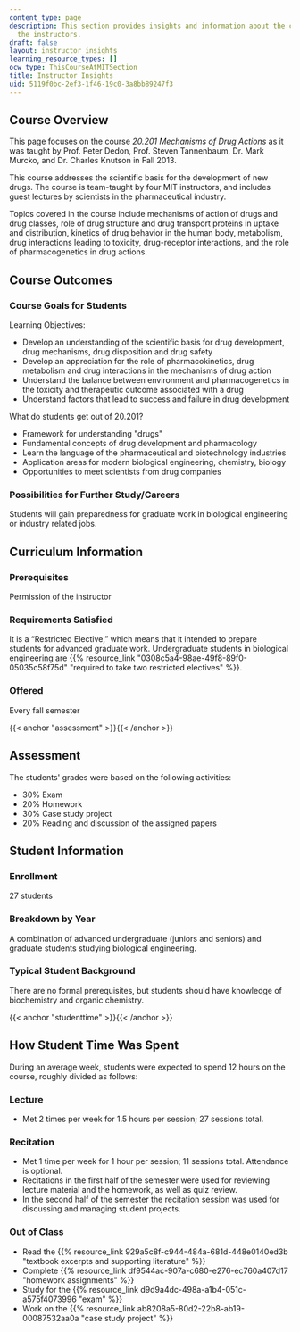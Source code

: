 ```yaml
---
content_type: page
description: This section provides insights and information about the course from
  the instructors.
draft: false
layout: instructor_insights
learning_resource_types: []
ocw_type: ThisCourseAtMITSection
title: Instructor Insights
uid: 5119f0bc-2ef3-1f46-19c0-3a8bb89247f3
---
```

## Course Overview

This page focuses on the course _20.201 Mechanisms of Drug Actions_ as it was taught by Prof. Peter Dedon, Prof. Steven Tannenbaum, Dr. Mark Murcko, and Dr. Charles Knutson in Fall 2013.

This course addresses the scientific basis for the development of new drugs. The course is team-taught by four MIT instructors, and includes guest lectures by scientists in the pharmaceutical industry.

Topics covered in the course include mechanisms of action of drugs and drug classes, role of drug structure and drug transport proteins in uptake and distribution, kinetics of drug behavior in the human body, metabolism, drug interactions leading to toxicity, drug-receptor interactions, and the role of pharmacogenetics in drug actions.

## Course Outcomes

### Course Goals for Students

Learning Objectives:

- Develop an understanding of the scientific basis for drug development, drug mechanisms, drug disposition and drug safety
- Develop an appreciation for the role of pharmacokinetics, drug metabolism and drug interactions in the mechanisms of drug action
- Understand the balance between environment and pharmacogenetics in the toxicity and therapeutic outcome associated with a drug
- Understand factors that lead to success and failure in drug development

What do students get out of 20.201?

- Framework for understanding "drugs"
- Fundamental concepts of drug development and pharmacology
- Learn the language of the pharmaceutical and biotechnology industries
- Application areas for modern biological engineering, chemistry, biology
- Opportunities to meet scientists from drug companies

### Possibilities for Further Study/Careers

Students will gain preparedness for graduate work in biological engineering or industry related jobs.

## Curriculum Information

### Prerequisites

Permission of the instructor

### Requirements Satisfied

It is a “Restricted Elective,” which means that it intended to prepare students for advanced graduate work. Undergraduate students in biological engineering are {{% resource_link "0308c5a4-98ae-49f8-89f0-05035c58f75d" "required to take two restricted electives" %}}.

### Offered

Every fall semester

{{< anchor "assessment" >}}{{< /anchor >}}

## Assessment

The students' grades were based on the following activities:

- 30% Exam
- 20% Homework
- 30% Case study project
- 20% Reading and discussion of the assigned papers

## Student Information

### Enrollment

27 students

### Breakdown by Year

A combination of advanced undergraduate (juniors and seniors) and graduate students studying biological engineering.

### Typical Student Background

There are no formal prerequisites, but students should have knowledge of biochemistry and organic chemistry.

{{< anchor "studenttime" >}}{{< /anchor >}}

## How Student Time Was Spent

During an average week, students were expected to spend 12 hours on the course, roughly divided as follows:

### Lecture

- Met 2 times per week for 1.5 hours per session; 27 sessions total.

### Recitation

- Met 1 time per week for 1 hour per session; 11 sessions total. Attendance is optional.
- Recitations in the first half of the semester were used for reviewing lecture material and the homework, as well as quiz review.
- In the second half of the semester the recitation session was used for discussing and managing student projects.

### Out of Class

- Read the {{% resource_link 929a5c8f-c944-484a-681d-448e0140ed3b "textbook excerpts and supporting literature" %}}
- Complete {{% resource_link df9544ac-907a-c680-e276-ec760a407d17 "homework assignments" %}}
- Study for the {{% resource_link d9d9a4dc-498a-a1b4-051c-a575f4073996 "exam" %}}
- Work on the {{% resource_link ab8208a5-80d2-22b8-ab19-00087532aa0a "case study project" %}}